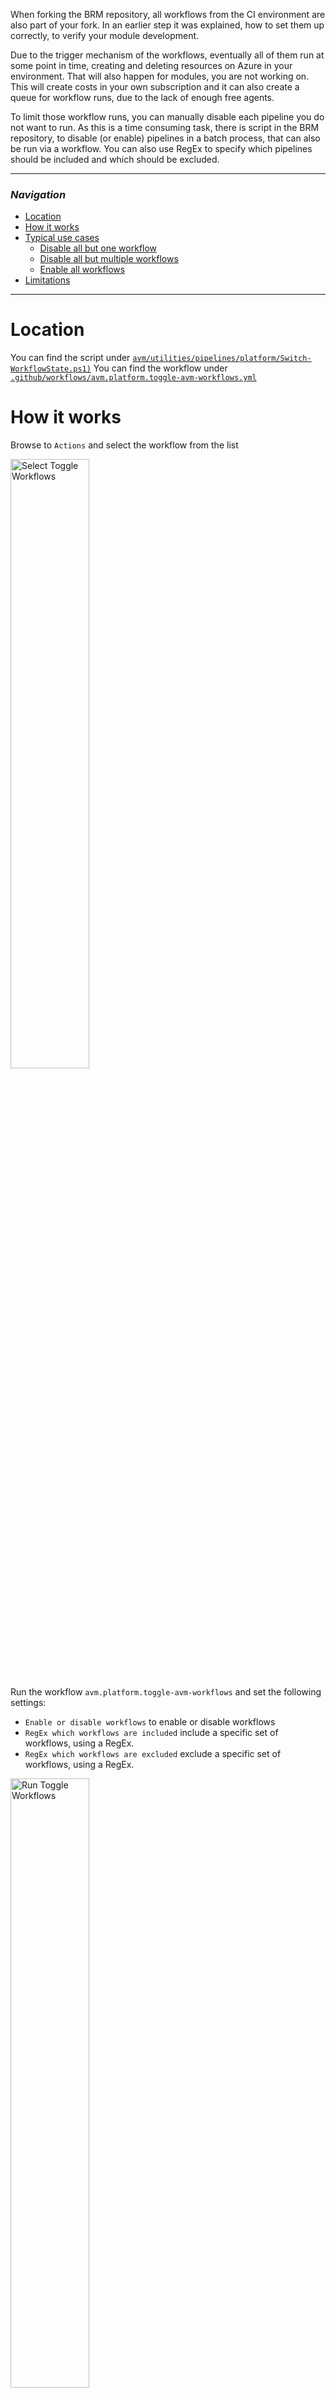 When forking the BRM repository, all workflows from the CI environment are also part of your fork. In an earlier step it was explained, how to set them up correctly, to verify your module development.

Due to the trigger mechanism of the workflows, eventually all of them run at some point in time, creating and deleting resources on Azure in your environment. That will also happen for modules, you are not working on. This will create costs in your own subscription and it can also create a queue for workflow runs, due to the lack of enough free agents.

To limit those workflow runs, you can manually disable each pipeline you do not want to run. As this is a time consuming task, there is script in the BRM repository, to disable (or enable) pipelines in a batch process, that can also be run via a workflow. You can also use RegEx to specify which pipelines should be included and which should be excluded.

---

### _Navigation_

- [Location](#location)
- [How it works](#how-it-works)
- [Typical use cases](#typical-use-cases)
  - [Disable all but one workflow](#disable-all-but-one-workflow)
  - [Disable all but multiple workflows](#disable-all-but-multiple-workflows)
  - [Enable all workflows](#enable-all-workflows)
- [Limitations](#limitations)

---
# Location

You can find the script under [`avm/utilities/pipelines/platform/Switch-WorkflowState.ps1)`](https://github.com/Azure/bicep-registry-modules/blob/main/avm/utilities/pipelines/platform/Switch-WorkflowState.ps1)
You can find the workflow under [`.github/workflows/avm.platform.toggle-avm-workflows.yml`](https://github.com/Azure/bicep-registry-modules/blob/main/.github/workflows/avm.platform.toggle-avm-workflows.yml)

# How it works

Browse to `Actions` and select the workflow from the list

<img src="../../../../img/contribution/selectToggleWorkflows.png" alt="Select Toggle Workflows" width=50%>

Run the workflow `avm.platform.toggle-avm-workflows` and set the following settings:
- `Enable or disable workflows` to enable or disable workflows
- `RegEx which workflows are included` include a specific set of workflows, using a RegEx.
- `RegEx which workflows are excluded` exclude a specific set of workflows, using a RegEx.

<img src="../../../../img/contribution/runToggleWorkflows.png" alt="Run Toggle Workflows" width=50%>

# Typical use cases

## Disable all but one workflow
- `Enable or disable workflows` to `Disable`
- `RegEx which workflows are included` to `avm\.(?:res|ptn)` (this is the default setting)
- `RegEx which workflows are excluded` to `avm.res.compute.virtual-machine` (use the name of your own workflow. This example uses the workflow for virtual machine)

## Disable all but multiple workflows
- `Enable or disable workflows` to `Disable`
- `RegEx which workflows are included` to `avm\.(?:res|ptn)` (this is the default setting)
- `RegEx which workflows are excluded` to `(?:avm.res.avm.res.compute.virtual-machine|avm.res.compute.image|avm.res.compute.disk)` (use the names of your own workflows. This example uses the workflows for virtual machine, image, and disk)

## Enable all workflows
- `Enable or disable workflows` to `Enable`
- `RegEx which workflows are included` to `avm\.(?:res|ptn)` (this is the default setting)
- `RegEx which workflows are excluded` to `^$` (this is the default setting)

# Limitations

Please keep in mind, that the workflow run disables all workflows that match the RegEx at that point in time. If you sync your fork with the original repository and new workflows are there, they will be synced to your repository and will be enabled by default. So you will need to run the workflow to disable the new ones again after the sync.

{{< hint type=important >}}

The workflow can only be triggered in forks.

{{< /hint >}}

